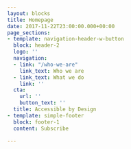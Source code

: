 ```yaml
---
layout: blocks
title: Homepage
date: 2017-11-22T23:00:00.000+00:00
page_sections:
- template: navigation-header-w-button
  block: header-2
  logo: ''
  navigation:
  - link: "/who-we-are"
    link_text: Who we are
  - link_text: What we do
    link: ''
  cta:
    url: ''
    button_text: ''
  title: Accessible by Design
- template: simple-footer
  block: footer-1
  content: Subscribe

---
```

